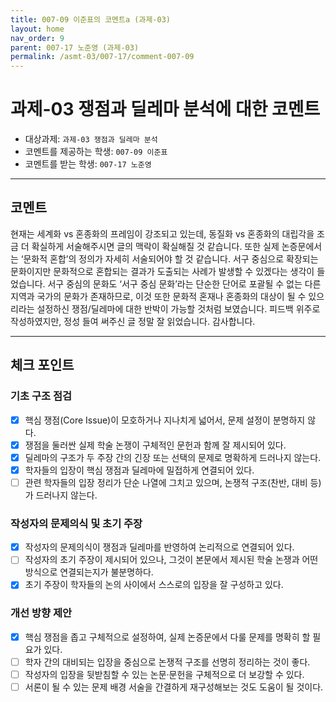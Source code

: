 ```yaml
---
title: 007-09 이준표의 코멘트a (과제-03) 
layout: home
nav_order: 9
parent: 007-17 노준영 (과제-03)
permalink: /asmt-03/007-17/comment-007-09
---
```


# 과제-03 쟁점과 딜레마 분석에 대한 코멘트

- 대상과제: `과제-03 쟁점과 딜레마 분석`
- 코멘트를 제공하는 학생: `007-09 이준표` 
- 코멘트를 받는 학생: `007-17 노준영` 

---

## 코멘트

현재는 세계화 vs 혼종화의 프레임이 강조되고 있는데, 동질화 vs 혼종화의 대립각을 조금 더 확실하게 서술해주시면 글의 맥락이 확실해질 것 같습니다. 또한 실제 논증문에서는 ‘문화적 혼합’의 정의가 자세히 서술되어야 할 것 같습니다. 서구 중심으로 확장되는 문화이지만 문화적으로 혼합되는 결과가 도출되는 사례가 발생할 수 있겠다는 생각이 들었습니다. 서구 중심의 문화도 ‘서구 중심 문화’라는 단순한 단어로 포괄될 수 없는 다른 지역과 국가의 문화가 존재하므로, 이것 또한 문화적 혼재나 혼종화의 대상이 될 수 있으리라는 설정하신 쟁점/딜레마에 대한 반박이 가능할 것처럼 보였습니다.
피드백 위주로 작성하였지만, 정성 들여 써주신 글 정말 잘 읽었습니다. 감사합니다.  

---

## 체크 포인트

### **기초 구조 점검**
- [x] 핵심 쟁점(Core Issue)이 모호하거나 지나치게 넓어서, 문제 설정이 분명하지 않다.
- [x] 쟁점을 둘러싼 실제 학술 논쟁이 구체적인 문헌과 함께 잘 제시되어 있다.
- [x] 딜레마의 구조가 두 주장 간의 긴장 또는 선택의 문제로 명확하게 드러나지 않는다.
- [x] 학자들의 입장이 핵심 쟁점과 딜레마에 밀접하게 연결되어 있다.
- [ ] 관련 학자들의 입장 정리가 단순 나열에 그치고 있으며, 논쟁적 구조(찬반, 대비 등)가 드러나지 않는다.

### **작성자의 문제의식 및 초기 주장**
- [x] 작성자의 문제의식이 쟁점과 딜레마를 반영하여 논리적으로 연결되어 있다.
- [ ] 작성자의 초기 주장이 제시되어 있으나, 그것이 본문에서 제시된 학술 논쟁과 어떤 방식으로 연결되는지가 불분명하다.
- [x] 초기 주장이 학자들의 논의 사이에서 스스로의 입장을 잘 구성하고 있다.

### **개선 방향 제안**
- [x] 핵심 쟁점을 좁고 구체적으로 설정하여, 실제 논증문에서 다룰 문제를 명확히 할 필요가 있다.
- [ ] 학자 간의 대비되는 입장을 중심으로 논쟁적 구조를 선명히 정리하는 것이 좋다.
- [ ] 작성자의 입장을 뒷받침할 수 있는 논문·문헌을 구체적으로 더 보강할 수 있다.
- [ ] 서론이 될 수 있는 문제 배경 서술을 간결하게 재구성해보는 것도 도움이 될 것이다.
